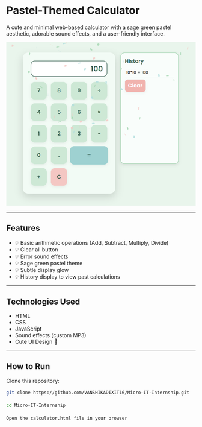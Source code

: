 # Pastel-Themed Calculator 

A cute and minimal web-based calculator with a sage green pastel aesthetic, adorable sound effects, and a user-friendly interface.

![Calculator Preview](calculator.png)

---

## Features

- 💡 Basic arithmetic operations (Add, Subtract, Multiply, Divide)
- 💡 Clear all button
- 💡 Error sound effects
- 💡 Sage green pastel theme
- 💡 Subtle display glow
- 💡 History display to view past calculations

---

## Technologies Used

- HTML
- CSS
- JavaScript
- Sound effects (custom MP3)
- Cute UI Design 🎀

---

## How to Run

Clone this repository:
   ```bash
   git clone https://github.com/VANSHIKADIXIT16/Micro-IT-Internship.git

cd Micro-IT-Internship

Open the calculator.html file in your browser

